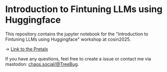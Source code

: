 #  Introduction to Fintuning LLMs using Huggingface

This repository contains the jupyter notebook for the "Introduction to Fintuning LLMs using Huggingface" workshop at cosin2025. 

-> [Link to the Pretalx](pretalx.chaostreff.ch/cosin-2025/talk/EWWX37/)

If you have any questions, feel free to create a issue or contact me via mastodon: [chaos.social/@TreeBug](https://chaos.social/@TreeBug). 

